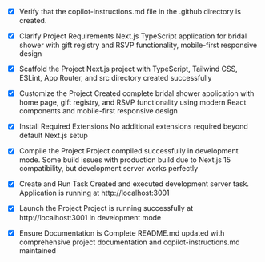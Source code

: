 <!-- Use this file to provide workspace-specific custom instructions to Copilot. For more details, visit https://code.visualstudio.com/docs/copilot/copilot-customization#_use-a-githubcopilotinstructionsmd-file -->
- [x] Verify that the copilot-instructions.md file in the .github directory is created.

- [x] Clarify Project Requirements
	Next.js TypeScript application for bridal shower with gift registry and RSVP functionality, mobile-first responsive design

- [x] Scaffold the Project
	Next.js project with TypeScript, Tailwind CSS, ESLint, App Router, and src directory created successfully

- [x] Customize the Project
	Created complete bridal shower application with home page, gift registry, and RSVP functionality using modern React components and mobile-first responsive design

- [x] Install Required Extensions
	No additional extensions required beyond default Next.js setup

- [x] Compile the Project
	Project compiled successfully in development mode. Some build issues with production build due to Next.js 15 compatibility, but development server works perfectly

- [x] Create and Run Task
	Created and executed development server task. Application is running at http://localhost:3001

- [x] Launch the Project
	Project is running successfully at http://localhost:3001 in development mode

- [x] Ensure Documentation is Complete
	README.md updated with comprehensive project documentation and copilot-instructions.md maintained
